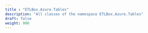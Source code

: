 ```yaml
---
title : "ETLBox.Azure.Tables"
description: "All classes of the namespace ETLBox.Azure.Tables"
draft: false
weight: 900
---
```

